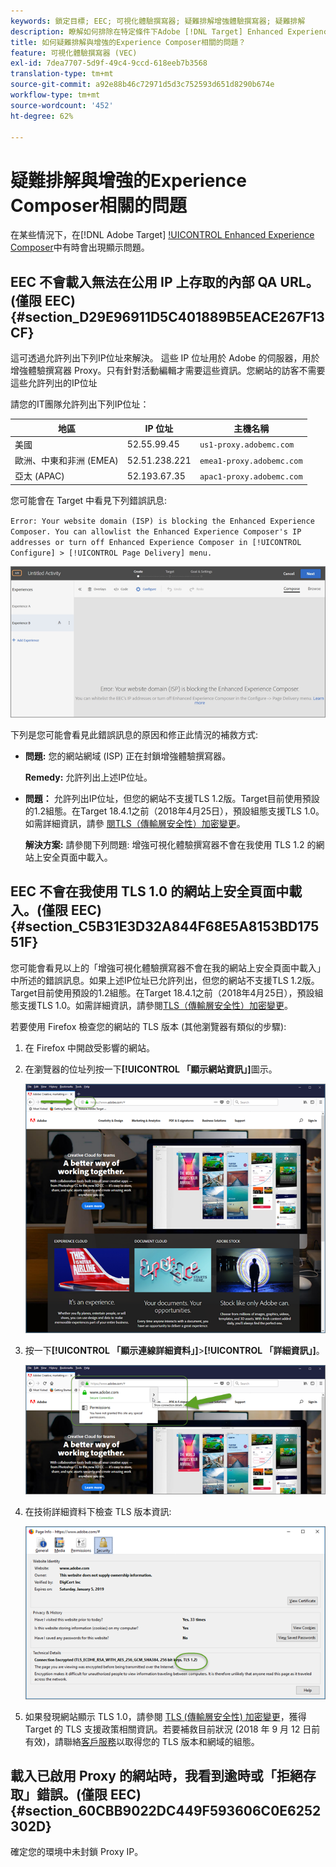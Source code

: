 ```yaml
---
keywords: 鎖定目標; EEC; 可視化體驗撰寫器; 疑難排解增強體驗撰寫器; 疑難排解
description: 瞭解如何排除在特定條件下Adobe [!DNL Target] Enhanced Experience Composer(EEC)中有時會出現的問題。
title: 如何疑難排解與增強的Experience Composer相關的問題？
feature: 可視化體驗撰寫器 (VEC)
exl-id: 7dea7707-5d9f-49c4-9ccd-618eeb7b3568
translation-type: tm+mt
source-git-commit: a92e88b46c72971d5d3c752593d651d8290b674e
workflow-type: tm+mt
source-wordcount: '452'
ht-degree: 62%

---
```


# 疑難排解與增強的Experience Composer相關的問題

在某些情況下，在[!DNL Adobe Target] [!UICONTROL Enhanced Experience Composer](EEC)中有時會出現顯示問題。

## EEC 不會載入無法在公用 IP 上存取的內部 QA URL。(僅限 EEC) {#section_D29E96911D5C401889B5EACE267F13CF}

這可透過允許列出下列IP位址來解決。 這些 IP 位址用於 Adobe 的伺服器，用於增強體驗撰寫器 Proxy。只有針對活動編輯才需要這些資訊。您網站的訪客不需要這些允許列出的IP位址

請您的IT團隊允許列出下列IP位址：

| 地區 | IP 位址 | 主機名稱 |
|--- |--- |--- |
| 美國 | 52.55.99.45 | `us1-proxy.adobemc.com` |
| 歐洲、中東和非洲 (EMEA) | 52.51.238.221 | `emea1-proxy.adobemc.com` |
| 亞太 (APAC) | 52.193.67.35 | `apac1-proxy.adobemc.com` |

您可能會在 Target 中看見下列錯誤訊息:

`Error: Your website domain (ISP) is blocking the Enhanced Experience Composer. You can allowlist the Enhanced Experience Composer's IP addresses or turn off Enhanced Experience Composer in [!UICONTROL Configure] > [!UICONTROL Page Delivery] menu.`

![](assets/EEC_error.png)

下列是您可能會看見此錯誤訊息的原因和修正此情況的補救方式:

* **問題:** 您的網站網域 (ISP) 正在封鎖增強體驗撰寫器。

   **Remedy:** 允許列出上述IP位址。

* **問題：** 允許列出IP位址，但您的網站不支援TLS 1.2版。Target目前使用預設的1.2組態。在Target 18.4.1之前（2018年4月25日），預設組態支援TLS 1.0。如需詳細資訊，請參 [閱TLS（傳輸層安全性）加密變更](/help/c-implementing-target/c-considerations-before-you-implement-target/tls-transport-layer-security-encryption.md#concept_CC1001E9D3AE4BABAF90B8311B0A6451)。

   **解決方案:** 請參閱下列問題: 增強可視化體驗撰寫器不會在我使用 TLS 1.2 的網站上安全頁面中載入。

## EEC 不會在我使用 TLS 1.0 的網站上安全頁面中載入。(僅限 EEC) {#section_C5B31E3D32A844F68E5A8153BD17551F}

您可能會看見以上的「增強可視化體驗撰寫器不會在我的網站上安全頁面中載入」中所述的錯誤訊息。如果上述IP位址已允許列出，但您的網站不支援TLS 1.2版。Target目前使用預設的1.2組態。在Target 18.4.1之前（2018年4月25日），預設組態支援TLS 1.0。如需詳細資訊，請參閱[TLS（傳輸層安全性）加密變更](/help/c-implementing-target/c-considerations-before-you-implement-target/tls-transport-layer-security-encryption.md#concept_CC1001E9D3AE4BABAF90B8311B0A6451)。

若要使用 Firefox 檢查您的網站的 TLS 版本 (其他瀏覽器有類似的步驟):

1. 在 Firefox 中開啟受影響的網站。
1. 在瀏覽器的位址列按一下&#x200B;**[!UICONTROL 「顯示網站資訊」]**&#x200B;圖示。

   ![](assets/firefox_more_info.png)

1. 按一下&#x200B;**[!UICONTROL 「顯示連線詳細資料」]**>**[!UICONTROL 「詳細資訊」]**。

   ![](assets/firefox_more_info_2.png)

1. 在技術詳細資料下檢查 TLS 版本資訊:

   ![](assets/firefox_more_info_3.png)

1. 如果發現網站顯示 TLS 1.0，請參閱 [TLS (傳輸層安全性) 加密變更](/help/c-implementing-target/c-considerations-before-you-implement-target/tls-transport-layer-security-encryption.md#concept_CC1001E9D3AE4BABAF90B8311B0A6451)，獲得 Target 的 TLS 支援政策相關資訊。若要補救目前狀況 (2018 年 9 月 12 日前有效)，請聯絡[客戶服務](/help/cmp-resources-and-contact-information.md#reference_ACA3391A00EF467B87930A450050077C)以取得您的 TLS 版本和網域的組態。

## 載入已啟用 Proxy 的網站時，我看到逾時或「拒絕存取」錯誤。(僅限 EEC) {#section_60CBB9022DC449F593606C0E6252302D}

確定您的環境中未封鎖 Proxy IP。
